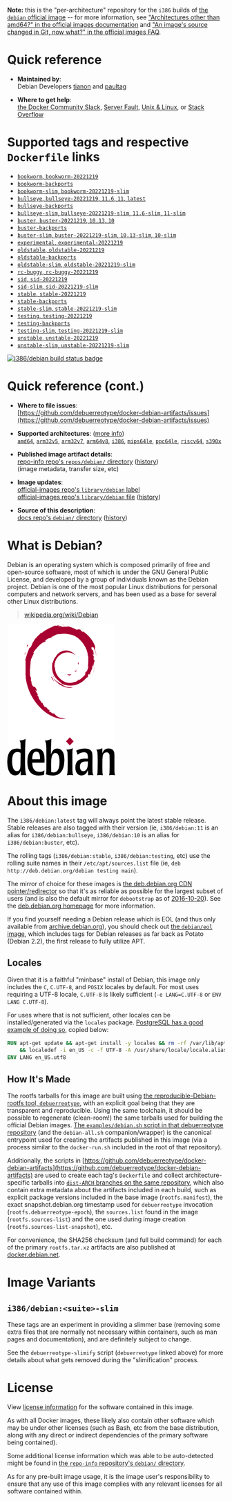 <!--

********************************************************************************

WARNING:

    DO NOT EDIT "debian/README.md"

    IT IS AUTO-GENERATED

    (from the other files in "debian/" combined with a set of templates)

********************************************************************************

-->

**Note:** this is the "per-architecture" repository for the `i386` builds of [the `debian` official image](https://hub.docker.com/_/debian) -- for more information, see ["Architectures other than amd64?" in the official images documentation](https://github.com/docker-library/official-images#architectures-other-than-amd64) and ["An image's source changed in Git, now what?" in the official images FAQ](https://github.com/docker-library/faq#an-images-source-changed-in-git-now-what).

# Quick reference

-	**Maintained by**:  
	Debian Developers [tianon](https://qa.debian.org/developer.php?login=tianon) and [paultag](https://qa.debian.org/developer.php?login=paultag)

-	**Where to get help**:  
	[the Docker Community Slack](https://dockr.ly/comm-slack), [Server Fault](https://serverfault.com/help/on-topic), [Unix & Linux](https://unix.stackexchange.com/help/on-topic), or [Stack Overflow](https://stackoverflow.com/help/on-topic)

# Supported tags and respective `Dockerfile` links

-	[`bookworm`, `bookworm-20221219`](https://github.com/debuerreotype/docker-debian-artifacts/blob/8fc21d39bc69831b690b9d186c62c8d7b1c87047/bookworm/Dockerfile)
-	[`bookworm-backports`](https://github.com/debuerreotype/docker-debian-artifacts/blob/8fc21d39bc69831b690b9d186c62c8d7b1c87047/bookworm/backports/Dockerfile)
-	[`bookworm-slim`, `bookworm-20221219-slim`](https://github.com/debuerreotype/docker-debian-artifacts/blob/8fc21d39bc69831b690b9d186c62c8d7b1c87047/bookworm/slim/Dockerfile)
-	[`bullseye`, `bullseye-20221219`, `11.6`, `11`, `latest`](https://github.com/debuerreotype/docker-debian-artifacts/blob/8fc21d39bc69831b690b9d186c62c8d7b1c87047/bullseye/Dockerfile)
-	[`bullseye-backports`](https://github.com/debuerreotype/docker-debian-artifacts/blob/8fc21d39bc69831b690b9d186c62c8d7b1c87047/bullseye/backports/Dockerfile)
-	[`bullseye-slim`, `bullseye-20221219-slim`, `11.6-slim`, `11-slim`](https://github.com/debuerreotype/docker-debian-artifacts/blob/8fc21d39bc69831b690b9d186c62c8d7b1c87047/bullseye/slim/Dockerfile)
-	[`buster`, `buster-20221219`, `10.13`, `10`](https://github.com/debuerreotype/docker-debian-artifacts/blob/8fc21d39bc69831b690b9d186c62c8d7b1c87047/buster/Dockerfile)
-	[`buster-backports`](https://github.com/debuerreotype/docker-debian-artifacts/blob/8fc21d39bc69831b690b9d186c62c8d7b1c87047/buster/backports/Dockerfile)
-	[`buster-slim`, `buster-20221219-slim`, `10.13-slim`, `10-slim`](https://github.com/debuerreotype/docker-debian-artifacts/blob/8fc21d39bc69831b690b9d186c62c8d7b1c87047/buster/slim/Dockerfile)
-	[`experimental`, `experimental-20221219`](https://github.com/debuerreotype/docker-debian-artifacts/blob/8fc21d39bc69831b690b9d186c62c8d7b1c87047/experimental/Dockerfile)
-	[`oldstable`, `oldstable-20221219`](https://github.com/debuerreotype/docker-debian-artifacts/blob/8fc21d39bc69831b690b9d186c62c8d7b1c87047/oldstable/Dockerfile)
-	[`oldstable-backports`](https://github.com/debuerreotype/docker-debian-artifacts/blob/8fc21d39bc69831b690b9d186c62c8d7b1c87047/oldstable/backports/Dockerfile)
-	[`oldstable-slim`, `oldstable-20221219-slim`](https://github.com/debuerreotype/docker-debian-artifacts/blob/8fc21d39bc69831b690b9d186c62c8d7b1c87047/oldstable/slim/Dockerfile)
-	[`rc-buggy`, `rc-buggy-20221219`](https://github.com/debuerreotype/docker-debian-artifacts/blob/8fc21d39bc69831b690b9d186c62c8d7b1c87047/rc-buggy/Dockerfile)
-	[`sid`, `sid-20221219`](https://github.com/debuerreotype/docker-debian-artifacts/blob/8fc21d39bc69831b690b9d186c62c8d7b1c87047/sid/Dockerfile)
-	[`sid-slim`, `sid-20221219-slim`](https://github.com/debuerreotype/docker-debian-artifacts/blob/8fc21d39bc69831b690b9d186c62c8d7b1c87047/sid/slim/Dockerfile)
-	[`stable`, `stable-20221219`](https://github.com/debuerreotype/docker-debian-artifacts/blob/8fc21d39bc69831b690b9d186c62c8d7b1c87047/stable/Dockerfile)
-	[`stable-backports`](https://github.com/debuerreotype/docker-debian-artifacts/blob/8fc21d39bc69831b690b9d186c62c8d7b1c87047/stable/backports/Dockerfile)
-	[`stable-slim`, `stable-20221219-slim`](https://github.com/debuerreotype/docker-debian-artifacts/blob/8fc21d39bc69831b690b9d186c62c8d7b1c87047/stable/slim/Dockerfile)
-	[`testing`, `testing-20221219`](https://github.com/debuerreotype/docker-debian-artifacts/blob/8fc21d39bc69831b690b9d186c62c8d7b1c87047/testing/Dockerfile)
-	[`testing-backports`](https://github.com/debuerreotype/docker-debian-artifacts/blob/8fc21d39bc69831b690b9d186c62c8d7b1c87047/testing/backports/Dockerfile)
-	[`testing-slim`, `testing-20221219-slim`](https://github.com/debuerreotype/docker-debian-artifacts/blob/8fc21d39bc69831b690b9d186c62c8d7b1c87047/testing/slim/Dockerfile)
-	[`unstable`, `unstable-20221219`](https://github.com/debuerreotype/docker-debian-artifacts/blob/8fc21d39bc69831b690b9d186c62c8d7b1c87047/unstable/Dockerfile)
-	[`unstable-slim`, `unstable-20221219-slim`](https://github.com/debuerreotype/docker-debian-artifacts/blob/8fc21d39bc69831b690b9d186c62c8d7b1c87047/unstable/slim/Dockerfile)

[![i386/debian build status badge](https://img.shields.io/jenkins/s/https/doi-janky.infosiftr.net/job/multiarch/job/i386/job/debian.svg?label=i386/debian%20%20build%20job)](https://doi-janky.infosiftr.net/job/multiarch/job/i386/job/debian/)

# Quick reference (cont.)

-	**Where to file issues**:  
	[https://github.com/debuerreotype/docker-debian-artifacts/issues](https://github.com/debuerreotype/docker-debian-artifacts/issues)

-	**Supported architectures**: ([more info](https://github.com/docker-library/official-images#architectures-other-than-amd64))  
	[`amd64`](https://hub.docker.com/r/amd64/debian/), [`arm32v5`](https://hub.docker.com/r/arm32v5/debian/), [`arm32v7`](https://hub.docker.com/r/arm32v7/debian/), [`arm64v8`](https://hub.docker.com/r/arm64v8/debian/), [`i386`](https://hub.docker.com/r/i386/debian/), [`mips64le`](https://hub.docker.com/r/mips64le/debian/), [`ppc64le`](https://hub.docker.com/r/ppc64le/debian/), [`riscv64`](https://hub.docker.com/r/riscv64/debian/), [`s390x`](https://hub.docker.com/r/s390x/debian/)

-	**Published image artifact details**:  
	[repo-info repo's `repos/debian/` directory](https://github.com/docker-library/repo-info/blob/master/repos/debian) ([history](https://github.com/docker-library/repo-info/commits/master/repos/debian))  
	(image metadata, transfer size, etc)

-	**Image updates**:  
	[official-images repo's `library/debian` label](https://github.com/docker-library/official-images/issues?q=label%3Alibrary%2Fdebian)  
	[official-images repo's `library/debian` file](https://github.com/docker-library/official-images/blob/master/library/debian) ([history](https://github.com/docker-library/official-images/commits/master/library/debian))

-	**Source of this description**:  
	[docs repo's `debian/` directory](https://github.com/docker-library/docs/tree/master/debian) ([history](https://github.com/docker-library/docs/commits/master/debian))

# What is Debian?

Debian is an operating system which is composed primarily of free and open-source software, most of which is under the GNU General Public License, and developed by a group of individuals known as the Debian project. Debian is one of the most popular Linux distributions for personal computers and network servers, and has been used as a base for several other Linux distributions.

> [wikipedia.org/wiki/Debian](https://en.wikipedia.org/wiki/Debian)

![logo](https://raw.githubusercontent.com/docker-library/docs/b449be7df57e9ed9086bb5821bfb5d6cdc5d67a4/debian/logo.png)

# About this image

The `i386/debian:latest` tag will always point the latest stable release. Stable releases are also tagged with their version (ie, `i386/debian:11` is an alias for `i386/debian:bullseye`, `i386/debian:10` is an alias for `i386/debian:buster`, etc).

The rolling tags (`i386/debian:stable`, `i386/debian:testing`, etc) use the rolling suite names in their `/etc/apt/sources.list` file (ie, `deb http://deb.debian.org/debian testing main`).

The mirror of choice for these images is [the deb.debian.org CDN pointer/redirector](https://deb.debian.org) so that it's as reliable as possible for the largest subset of users (and is also the default mirror for `debootstrap` as of [2016-10-20](https://anonscm.debian.org/cgit/d-i/debootstrap.git/commit/?id=9e8bc60ad1ccf3a25ce7890526b70059f3e770de)). See the [deb.debian.org homepage](https://deb.debian.org) for more information.

If you find yourself needing a Debian release which is EOL (and thus only available from [archive.debian.org](http://archive.debian.org)), you should check out [the `debian/eol` image](https://hub.docker.com/r/debian/eol/), which includes tags for Debian releases as far back as Potato (Debian 2.2), the first release to fully utilize APT.

## Locales

Given that it is a faithful "minbase" install of Debian, this image only includes the `C`, `C.UTF-8`, and `POSIX` locales by default. For most uses requiring a UTF-8 locale, `C.UTF-8` is likely sufficient (`-e LANG=C.UTF-8` or `ENV LANG C.UTF-8`).

For uses where that is not sufficient, other locales can be installed/generated via the `locales` package. [PostgreSQL has a good example of doing so](https://github.com/docker-library/postgres/blob/69bc540ecfffecce72d49fa7e4a46680350037f9/9.6/Dockerfile#L21-L24), copied below:

```dockerfile
RUN apt-get update && apt-get install -y locales && rm -rf /var/lib/apt/lists/* \
	&& localedef -i en_US -c -f UTF-8 -A /usr/share/locale/locale.alias en_US.UTF-8
ENV LANG en_US.utf8
```

## How It's Made

The rootfs tarballs for this image are built using [the reproducible-Debian-rootfs tool, `debuerreotype`](https://github.com/debuerreotype/debuerreotype), with an explicit goal being that they are transparent and reproducible. Using the same toolchain, it should be possible to regenerate (clean-room!) the same tarballs used for building the official Debian images. [The `examples/debian.sh` script in that debuerreotype repository](https://github.com/debuerreotype/debuerreotype/blob/master/examples/debian.sh) (and the `debian-all.sh` companion/wrapper) is the canonical entrypoint used for creating the artifacts published in this image (via a process similar to the `docker-run.sh` included in the root of that repository).

Additionally, the scripts in [https://github.com/debuerreotype/docker-debian-artifacts](https://github.com/debuerreotype/docker-debian-artifacts) are used to create each tag's `Dockerfile` and collect architecture-specific tarballs into [`dist-ARCH` branches on the same repository](https://github.com/debuerreotype/docker-debian-artifacts/branches), which also contain extra metadata about the artifacts included in each build, such as explicit package versions included in the base image (`rootfs.manifest`), the exact snapshot.debian.org timestamp used for `debuerreotype` invocation (`rootfs.debuerreotype-epoch`), the `sources.list` found in the image (`rootfs.sources-list`) and the one used during image creation (`rootfs.sources-list-snapshot`), etc.

For convenience, the SHA256 checksum (and full build command) for each of the primary `rootfs.tar.xz` artifacts are also published at [docker.debian.net](https://docker.debian.net/).

# Image Variants

## `i386/debian:<suite>-slim`

These tags are an experiment in providing a slimmer base (removing some extra files that are normally not necessary within containers, such as man pages and documentation), and are definitely subject to change.

See the `debuerreotype-slimify` script (`debuerreotype` linked above) for more details about what gets removed during the "slimification" process.

# License

View [license information](https://www.debian.org/social_contract#guidelines) for the software contained in this image.

As with all Docker images, these likely also contain other software which may be under other licenses (such as Bash, etc from the base distribution, along with any direct or indirect dependencies of the primary software being contained).

Some additional license information which was able to be auto-detected might be found in [the `repo-info` repository's `debian/` directory](https://github.com/docker-library/repo-info/tree/master/repos/debian).

As for any pre-built image usage, it is the image user's responsibility to ensure that any use of this image complies with any relevant licenses for all software contained within.
